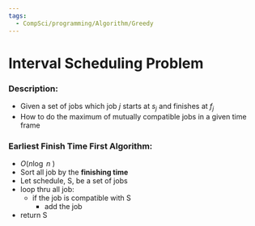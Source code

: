 ```yaml
---
tags:
  - CompSci/programming/Algorithm/Greedy
---
```

# Interval Scheduling Problem
### Description:
- Given a set of jobs which job $j$ starts at $s_j$ and finishes at $f_j$
- How to do the maximum of mutually compatible jobs in a given time frame
### Earliest Finish Time First Algorithm:
- $O(n\log \ n$ )
- Sort all job by the **finishing time**
- Let schedule, S, be a set of jobs
- loop thru all job:
	- if the job is compatible with S
		- add the job
- return S